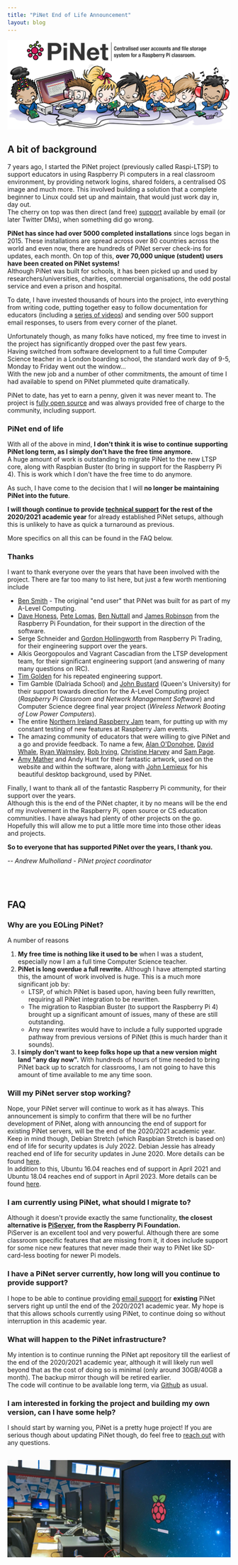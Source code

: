 ```yaml
---
title: "PiNet End of Life Announcement"
layout: blog
---
```


![](/assets/images/Raspberry-Pi-kids_PiNet-logo.jpg)

## A bit of background

7 years ago, I started the PiNet project (previously called Raspi-LTSP) to support educators in using Raspberry Pi computers in a real classroom environment, by providing network logins, shared folders, a centralised OS image and much more. This involved building a solution that a complete beginner to Linux could set up and maintain, that would just work day in, day out.   
The cherry on top was then direct (and free) [support](http://pinet.org.uk/articles/support.html) available by email (or later Twitter DMs), when something did go wrong.   

**PiNet has since had over 5000 completed installations** since logs began in 2015. These installations are spread across over 80 countries across the world and even now, there are hundreds of PiNet server check-ins for updates, each month. On top of this, **over 70,000 unique (student) users have been created on PiNet systems!**       
Although PiNet was built for schools, it has been picked up and used by researchers/universities, charities, commercial organisations, the odd postal service and even a prison and hospital.   

To date, I have invested thousands of hours into the project, into everything from writing code, putting together easy to follow documentation for educators (including a [series of videos](https://www.youtube.com/c/PiNetSupport)) and sending over 500 support email responses, to users from every corner of the planet.   

Unfortunately though, as many folks have noticed, my free time to invest in the project has significantly dropped over the past few years.   
Having switched from software development to a full time Computer Science teacher in a London boarding school, the standard work day of 9-5, Monday to Friday went out the window...   
With the new job and a number of other commitments, the amount of time I had available to spend on PiNet plummeted quite dramatically.   

PiNet to date, has yet to earn a penny, given it was never meant to. The project is [fully open source](https://github.com/PiNet) and was always provided free of charge to the community, including support.   

### PiNet end of life
With all of the above in mind, **I don't think it is wise to continue supporting PiNet long term, as I simply don't have the free time anymore.**     
A huge amount of work is outstanding to migrate PiNet to the new LTSP core, along with Raspbian Buster (to bring in support for the Raspberry Pi 4). This is work which I don't have the free time to do anymore.   

As such, I have come to the decision that I will **no longer be maintaining PiNet into the future**.    

**I will though continue to provide [technical support](http://pinet.org.uk/articles/support.html) for the rest of the 2020/2021 academic year** for already established PiNet setups, although this is unlikely to have as quick a turnaround as previous.    

More specifics on all this can be found in the FAQ below.

### Thanks
I want to thank everyone over the years that have been involved with the project. There are far too many to list here, but just a few worth mentioning include
- [Ben Smith](https://twitter.com/ManchesterBudo) - The original "end user" that PiNet was built for as part of my A-Level Computing.
- [Dave Honess](https://twitter.com/dave_spice), [Pete Lomas](https://twitter.com/PeteLomasPi), [Ben Nuttall](https://twitter.com/ben_nuttall) and [James Robinson](https://twitter.com/LegoJames) from the Raspberry Pi Foundation, for their support in the direction of the software.  
- Serge Schneider and [Gordon Hollingworth](https://twitter.com/gsholling) from Raspberry Pi Trading, for their engineering support over the years.   
- Alkis Georgopoulos and Vagrant Cascadian from the LTSP development team, for their significant engineering support (and answering of many many questions on IRC).
- [Tim Golden](https://twitter.com/tjguk) for his repeated engineering support.
- Tim Gamble (Dalriada School) and [John Bustard](https://pure.qub.ac.uk/en/persons/john-bustard) (Queen's University) for their support towards direction for the A-Level Computing project (*Raspberry Pi Classroom and Network Management Software*) and Computer Science degree final year project (*Wireless Network Booting of Low Power Computers*).   
- The entire [Northern Ireland Raspberry Jam](https://twitter.com/NIRaspJam) team, for putting up with my constant testing of new features at Raspberry Jam events.
- The amazing community of educators that were willing to give PiNet and a go and provide feedback. To name a few, [Alan O'Donohoe](https://twitter.com/teknoteacher), [David Whale](https://twitter.com/whaleygeek), [Ryan Walmsley](https://twitter.com/ryanteck42), [Bob Irving](https://twitter.com/birv2), [Christine Harvey](https://twitter.com/TeachesCompSci) and [Sam Page](https://twitter.com/samdotpage).
- [Amy Mather](https://twitter.com/MiniGirlGeek) and Andy Hunt for their fantastic artwork, used on the website and within the software, along with [John Lemieux](https://www.flickr.com/photos/21051229@N06/7108632527) for his beautiful desktop background, used by PiNet.   

Finally, I want to thank all of the fantastic Raspberry Pi community, for their support over the years.    
Although this is the end of the PiNet chapter, it by no means will be the end of my involvement in the Raspberry Pi, open source or CS education communities. I have always had plenty of other projects on the go. Hopefully this will allow me to put a little more time into those other ideas and projects.   

**So to everyone that has supported PiNet over the years, I thank you.**

*-- Andrew Mulholland - PiNet project coordinator*

<br>
<br>


## FAQ

### Why are you EOLing PiNet?
A number of reasons
1. **My free time is nothing like it used to be** when I was a student, especially now I am a full time Computer Science teacher.
2. **PiNet is long overdue a full rewrite.** Although I have attempted starting this, the amount of work involved is huge. This is a much more significant job by:
   - LTSP, of which PiNet is based upon, having been fully rewritten, requiring all PiNet integration to be rewritten.   
   - The migration to Raspbian Buster (to support the Raspberry Pi 4) brought up a significant amount of issues, many of these are still outstanding.   
   - Any new rewrites would have to include a fully supported upgrade pathway from previous versions of PiNet (this is much harder than it sounds).
3. **I simply don't want to keep folks hope up that a new version might land "any day now".** With hundreds of hours of time needed to bring PiNet back up to scratch for classrooms, I am not going to have this amount of time available to me any time soon.   

### Will my PiNet server stop working?
Nope, your PiNet server will continue to work as it has always. This announcement is simply to confirm that there will be no further development of PiNet, along with announcing the end of support for existing PiNet servers, will be the end of the 2020/2021 academic year.   
Keep in mind though, Debian Stretch (which Raspbian Stretch is based on) end of life for security updates is July 2022. Debian Jessie has already reached end of life for security updates in June 2020. More details can be found [here](https://wiki.debian.org/LTS).   
In addition to this, Ubuntu 16.04 reaches end of support in April 2021 and Ubuntu 18.04 reaches end of support in April 2023.  More details can be found [here](https://wiki.ubuntu.com/Releases).    

### I am currently using PiNet, what should I migrate to?
Although it doesn't provide exactly the same functionality, **the closest alternative is [PiServer](https://www.raspberrypi.org/blog/piserver/), from the Raspberry Pi Foundation.**   
PiServer is an excellent tool and very powerful. Although there are some classroom specific features that are missing from it, it does include support for some nice new features that never made their way to PiNet like SD-card-less booting for newer Pi models.   

### I have a PiNet server currently, how long will you continue to provide support?   
I hope to be able to continue providing [email support](http://pinet.org.uk/articles/support.html) for **existing** PiNet servers right up until the end of the 2020/2021 academic year. My hope is that this allows schools currently using PiNet, to continue doing so without interruption in this academic year.   

### What will happen to the PiNet infrastructure?   
My intention is to continue running the PiNet apt repository till the earliest of the end of the 2020/2021 academic year, although it will likely run well beyond that as the cost of doing so is minimal (only around 30GB/40GB a month). The backup mirror though will be retired earlier.   
The code will continue to be available long term, via [Github](https://github.com/PiNet) as usual.   

### I am interested in forking the project and building my own version, can I have some help?   
I should start by warning you, PiNet is a pretty huge project! If you are serious though about updating PiNet though, do feel free to [reach out](http://pinet.org.uk/articles/support.html) with any questions.   
<br>

![](/assets/images/classroom2.jpg)
